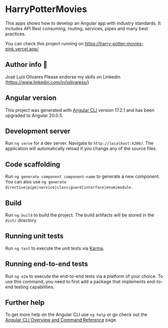 # HarryPotterMovies
This apps shows how to develop an Angular app with industry standards. It includes API Rest consuming, routing, services, pipes and many best practices.

You can check this project running on https://harry-potter-movies-pink.vercel.app/

## Author info :ninja:
José Luis Olivares 
Please endorse my skills on Linkedin (https://www.linkedin.com/in/jolivaress/)

## Angular version

This project was generated with [Angular CLI](https://github.com/angular/angular-cli) version 17.2.1 and has been upgraded to Angular 20.0.5.

## Development server

Run `ng serve` for a dev server. Navigate to `http://localhost:4200/`. The application will automatically reload if you change any of the source files.

## Code scaffolding

Run `ng generate component component-name` to generate a new component. You can also use `ng generate directive|pipe|service|class|guard|interface|enum|module`.

## Build

Run `ng build` to build the project. The build artifacts will be stored in the `dist/` directory.

## Running unit tests

Run `ng test` to execute the unit tests via [Karma](https://karma-runner.github.io).

## Running end-to-end tests

Run `ng e2e` to execute the end-to-end tests via a platform of your choice. To use this command, you need to first add a package that implements end-to-end testing capabilities.

## Further help

To get more help on the Angular CLI use `ng help` or go check out the [Angular CLI Overview and Command Reference](https://angular.io/cli) page.
